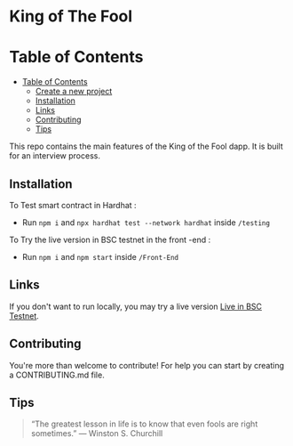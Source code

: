 # King of The Fool

# Table of Contents

- [Table of Contents](#table-of-contents)
  - [Create a new project](#Create-a-new-project)
  - [Installation](#Installation)
  - [Links](#Links)
  - [Contributing](#Contributing)
  - [Tips](#Tips)

This repo contains the main features of the King of the Fool dapp.
It is built for an interview process.

## Installation

To Test smart contract in Hardhat :

- Run `npm i` and `npx hardhat test --network hardhat`
  inside `/testing` <br/>

To Try the live version in BSC testnet in the front -end :<br/>

- Run `npm i` and `npm start` inside `/Front-End`

## Links

If you don't want to run locally, you may try a live version [Live in BSC Testnet](https://main--spectacular-rolypoly-086e84.netlify.app/).

## Contributing

You're more than welcome to contribute! For help you can start by creating a CONTRIBUTING.md file.

## Tips

> “The greatest lesson in life is to know that even fools are right sometimes.”
> ― Winston S. Churchill
